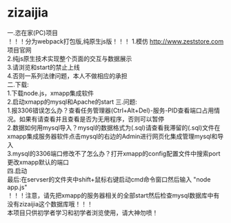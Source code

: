 # zizaijia
一.恣在家(PC)项目</br>
！！！分为webpack打包版,纯原生js版！！！
1.模仿 http://www.zeststore.com 项目官网</br>
2.纯js原生技术实现整个页面的交互与数据展示</br>
3.请浏览和start的禁止上线</br>
4.否则一系列法律问题，本人不做相应的承担</br>
二.下载:</br>
1.下载node.js，xmapp集成软件</br>
2.启动xmapp的mysql和Apache的start
三.问题:</br>
1.报3306错误怎么办？查看任务管理器(Ctrl+Alt+Del)-服务-PID查看端口占用情况。如果有请查看并且查看是否为无用程序，否则可以暂停</br>
2.数据如何用mysql导入？mysql的数据格式为(.sql)请查看我滞留的(.sql)文件在xmapp集成服务器软件点击mysql的右边的Admin进行网页化集成管理mysql和导入</br>
3.mysql的3306端口修改不了怎么办？打开xmapp的config配置文件中搜索port更改xmapp默认的端口</br>
四.启动</br>
最后:在servser的文件夹中shift+鼠标右键启动cmd命令窗口然后输入 "node app.js"</br>
！！！注意，请先把xmapp的服务器相关的全部start然后检查mysql数据库中有没有zizaijia这个数据库哦！！！</br>
本项目只供初学者学习和初学者浏览使用，请大神勿喷！
